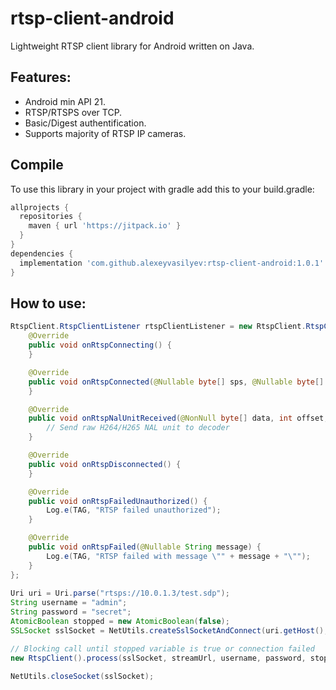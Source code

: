 # rtsp-client-android
Lightweight RTSP client library for Android written on Java.

## Features:
- Android min API 21.
- RTSP/RTSPS over TCP.
- Basic/Digest authentification.
- Supports majority of RTSP IP cameras.

## Compile

To use this library in your project with gradle add this to your build.gradle:

```gradle
allprojects {
  repositories {
    maven { url 'https://jitpack.io' }
  }
}
dependencies {
  implementation 'com.github.alexeyvasilyev:rtsp-client-android:1.0.1'
}
```

## How to use:
```java
RtspClient.RtspClientListener rtspClientListener = new RtspClient.RtspClientListener() {
    @Override
    public void onRtspConnecting() {
    }

    @Override
    public void onRtspConnected(@Nullable byte[] sps, @Nullable byte[] pps) {
    }

    @Override
    public void onRtspNalUnitReceived(@NonNull byte[] data, int offset, int length, long timestamp) {
        // Send raw H264/H265 NAL unit to decoder
    }

    @Override
    public void onRtspDisconnected() {
    }

    @Override
    public void onRtspFailedUnauthorized() {
        Log.e(TAG, "RTSP failed unauthorized");
    }

    @Override
    public void onRtspFailed(@Nullable String message) {
        Log.e(TAG, "RTSP failed with message \"" + message + "\"");
    }
};
    
Uri uri = Uri.parse("rtsps://10.0.1.3/test.sdp");
String username = "admin";
String password = "secret";
AtomicBoolean stopped = new AtomicBoolean(false);
SSLSocket sslSocket = NetUtils.createSslSocketAndConnect(uri.getHost(), uri.getPort(), 10000);

// Blocking call until stopped variable is true or connection failed
new RtspClient().process(sslSocket, streamUrl, username, password, stopped, rtspClientListener);

NetUtils.closeSocket(sslSocket);
```

